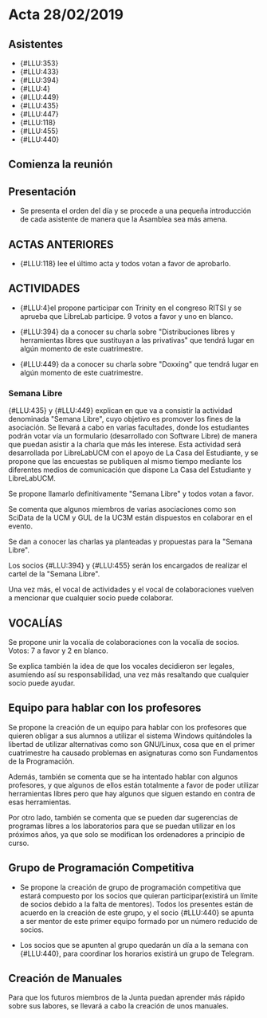 # Acta 28/02/2019


## Asistentes
* {#LLU:353}
* {#LLU:433}
* {#LLU:394}
* {#LLU:4}
* {#LLU:449}
* {#LLU:435}
* {#LLU:447}
* {#LLU:118}
* {#LLU:455}
* {#LLU:440}

## Comienza la reunión
## Presentación
* Se presenta el orden del día y se procede a una pequeña introducción de cada asistente de manera que la Asamblea sea más amena.

## ACTAS ANTERIORES
* {#LLU:118} lee el último acta y todos votan a favor de aprobarlo.

## ACTIVIDADES
* {#LLU:4}el propone participar con Trinity en el congreso RITSI y se aprueba que LibreLab participe. 9 votos a favor y uno en blanco.

* {#LLU:394} da a conocer su charla sobre "Distribuciones libres y herramientas libres que sustituyan a las privativas" que tendrá lugar en algún momento de este cuatrimestre.

* {#LLU:449} da a conocer su charla sobre "Doxxing" que tendrá lugar en algún momento de este cuatrimestre.

### Semana Libre

{#LLU:435} y {#LLU:449} explican en que va a consistir la actividad
denominada "Semana Libre", cuyo objetivo es promover los fines de la asociación. Se llevará a cabo en varias facultades, donde los estudiantes podrán votar vía un formulario (desarrollado con Software Libre) de manera que puedan asistir a la charla que más les interese. Esta actividad será desarrollada por LibreLabUCM con el apoyo de La Casa del Estudiante, y se propone que las encuestas se publiquen al mismo tiempo mediante los diferentes medios de comunicación que dispone La Casa del Estudiante y LibreLabUCM.

Se propone llamarlo definitivamente "Semana Libre" y todos votan a favor.

Se comenta que algunos miembros de varias asociaciones como son SciData de la UCM y GUL de la UC3M están dispuestos en colaborar en el evento.

Se dan a conocer las charlas ya planteadas y propuestas para la "Semana Libre".

Los socios {#LLU:394} y {#LLU:455} serán los encargados de realizar el cartel de la "Semana Libre".

Una vez más, el vocal de actividades y el vocal de colaboraciones vuelven a mencionar que cualquier socio puede colaborar.

## VOCALÍAS

Se propone unir la vocalía de colaboraciones con la vocalía de socios. Votos: 7 a favor y 2 en blanco.

Se explica también la idea de que los vocales decidieron ser legales, asumiendo así su responsabilidad, una vez más resaltando que cualquier socio puede ayudar.

## Equipo para hablar con los profesores

Se propone la creación de un equipo para hablar con los profesores que quieren obligar a sus alumnos a utilizar el sistema Windows quitándoles la libertad de utilizar alternativas como son GNU/Linux, cosa que en el primer cuatrimestre ha causado problemas en asignaturas como son Fundamentos de la Programación.

Además, también se comenta que se ha intentado hablar con algunos profesores, y que algunos de ellos están totalmente a favor de poder utilizar herramientas libres pero que hay algunos que siguen estando en contra de esas herramientas.

Por otro lado, también se comenta que se pueden dar sugerencias de programas libres a los laboratorios para que se puedan utilizar en los próximos años, ya que solo se modifican los ordenadores a principio de curso.

## Grupo de Programación Competitiva

* Se propone la creación de grupo de programación competitiva que estará compuesto por los socios que quieran participar(existirá un límite de socios debido a la falta de mentores). Todos los presentes están de acuerdo en la creación de este grupo, y el socio {#LLU:440} se apunta a ser mentor de este primer equipo formado por un número reducido de socios.

* Los socios que se apunten al grupo quedarán un día a la semana con {#LLU:440}, para coordinar los horarios existirá un grupo de Telegram.

## Creación de Manuales

Para que los futuros miembros de la Junta puedan aprender más rápido sobre sus labores, se llevará a cabo la creación de unos manuales.
